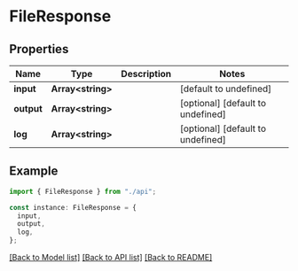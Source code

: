 # FileResponse

## Properties

| Name       | Type                    | Description | Notes                             |
| ---------- | ----------------------- | ----------- | --------------------------------- |
| **input**  | **Array&lt;string&gt;** |             | [default to undefined]            |
| **output** | **Array&lt;string&gt;** |             | [optional] [default to undefined] |
| **log**    | **Array&lt;string&gt;** |             | [optional] [default to undefined] |

## Example

```typescript
import { FileResponse } from "./api";

const instance: FileResponse = {
  input,
  output,
  log,
};
```

[[Back to Model list]](../README.md#documentation-for-models) [[Back to API list]](../README.md#documentation-for-api-endpoints) [[Back to README]](../README.md)
